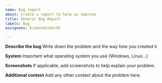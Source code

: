 ```yaml
---
name: Bug report
about: Create a report to help us improve
title: General Bug Report
labels: Bug
assignees: DiamondCoder02

---
```


**Describe the bug**
Write down the problem and the way how you created it

**System**
Important what operating system you use (Windows, Linux...)


**Screenshots**
If applicable, add screenshots to help explain your problem.

**Additional context**
Add any other context about the problem here.
